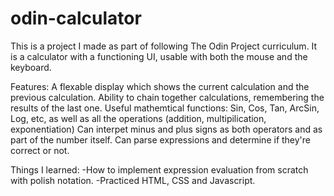 # odin-calculator

This is a project I made as part of following The Odin Project curriculum.
It is a calculator with a functioning UI, usable with both the mouse and the keyboard.

Features:
A flexable display which shows the current calculation and the previous calculation.
Ability to chain together calculations, remembering the results of the last one.
Useful mathemtical functions: Sin, Cos, Tan, ArcSin, Log, etc, as well as all the operations
(addition, multipilication, exponentiation)
Can interpet minus and plus signs as both operators and as part of the number itself.
Can parse expressions and determine if they're correct or not.


Things I learned:
-How to implement expression evaluation from scratch with polish notation.
-Practiced HTML, CSS and Javascript.
